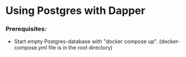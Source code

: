 # Using Postgres with Dapper

### Prerequisites:
* Start empty Postgres-database with "docker compose up".
  (docker-compose.yml file is in the root directory)
